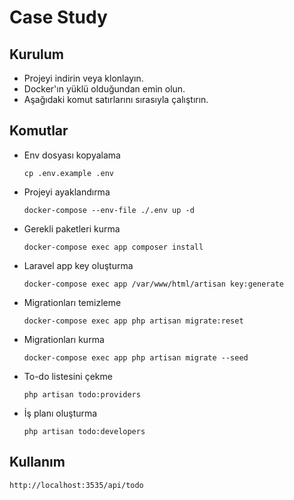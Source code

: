 # Case Study

## Kurulum

-   Projeyi indirin veya klonlayın.
-   Docker'ın yüklü olduğundan emin olun.
-   Aşağıdaki komut satırlarını sırasıyla çalıştırın.

## Komutlar

-   Env dosyası kopyalama

        cp .env.example .env


-   Projeyi ayaklandırma

        docker-compose --env-file ./.env up -d


-   Gerekli paketleri kurma 

        docker-compose exec app composer install


-   Laravel app key oluşturma 

        docker-compose exec app /var/www/html/artisan key:generate


-   Migrationları temizleme 

        docker-compose exec app php artisan migrate:reset


-   Migrationları kurma 

        docker-compose exec app php artisan migrate --seed


-   To-do listesini çekme

        php artisan todo:providers


-   İş planı oluşturma 

        php artisan todo:developers

## Kullanım

    http://localhost:3535/api/todo